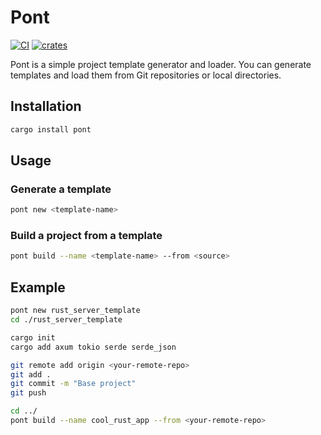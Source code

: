# Pont

[![CI](https://github.com/soupdevsolutions/pont/actions/workflows/ci.yml/badge.svg)](https://github.com/soupdevsolutions/pont/actions/workflows/ci.yml)
[![crates](https://img.shields.io/crates/v/pont)](https://crates.io/crates/pont)

Pont is a simple project template generator and loader. You can generate templates and load them from Git repositories or local directories.

## Installation

```bash
cargo install pont
```

## Usage

### Generate a template

```bash
pont new <template-name>
```

### Build a project from a template

```bash
pont build --name <template-name> --from <source>
```

## Example

```bash
pont new rust_server_template
cd ./rust_server_template

cargo init
cargo add axum tokio serde serde_json

git remote add origin <your-remote-repo>
git add .
git commit -m "Base project"
git push

cd ../
pont build --name cool_rust_app --from <your-remote-repo>
```
